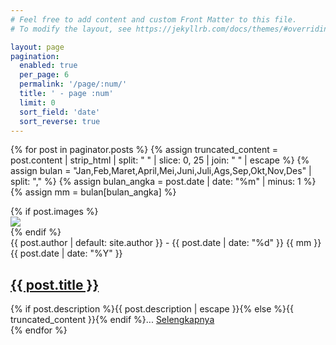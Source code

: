 ```yaml
---
# Feel free to add content and custom Front Matter to this file.
# To modify the layout, see https://jekyllrb.com/docs/themes/#overriding-theme-defaults

layout: page
pagination: 
  enabled: true
  per_page: 6
  permalink: '/page/:num/'
  title: ' - page :num'
  limit: 0
  sort_field: 'date'
  sort_reverse: true
---
```


{% for post in paginator.posts %}
{% assign truncated_content = post.content | strip_html | split: " " | slice: 0, 25 | join: " " | escape %}
{% assign bulan = "Jan,Feb,Maret,April,Mei,Juni,Juli,Ags,Sep,Okt,Nov,Des" | split: "," %}
{% assign bulan_angka = post.date | date: "%m" | minus: 1 %}
{% assign mm = bulan[bulan_angka] %}
<section class="post">
{% if post.images %}
<div class="post-thumb"><img src="{{ post.image }}"></div>
{% endif %}
<div class="post-meta">{{ post.author | default: site.author }} - {{ post.date | date: "%d" }} {{ mm }} {{ post.date | date: "%Y" }}</div>
  <h2 class="entry-title item-title"><a href="{{ post.url }}">{{ post.title }}</a></h2>
  <div class="entry-snippet">
  {% if post.description %}{{ post.description | escape }}{% else %}{{ truncated_content }}{% endif %}... <a class="readmore" href="{{ post.url }}">Selengkapnya</a>
  </div>
</section>
{% endfor %}
